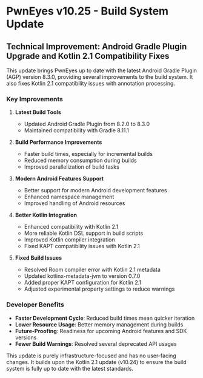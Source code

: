 # PwnEyes v10.25 - Build System Update

## Technical Improvement: Android Gradle Plugin Upgrade and Kotlin 2.1 Compatibility Fixes

This update brings PwnEyes up to date with the latest Android Gradle Plugin (AGP) version 8.3.0, providing several improvements to the build system. It also fixes Kotlin 2.1 compatibility issues with annotation processing.

### Key Improvements

1. **Latest Build Tools**
   - Updated Android Gradle Plugin from 8.2.0 to 8.3.0
   - Maintained compatibility with Gradle 8.11.1

2. **Build Performance Improvements**
   - Faster build times, especially for incremental builds
   - Reduced memory consumption during builds
   - Improved parallelization of build tasks

3. **Modern Android Features Support**
   - Better support for modern Android development features
   - Enhanced namespace management
   - Improved handling of Android resources

4. **Better Kotlin Integration**
   - Enhanced compatibility with Kotlin 2.1
   - More reliable Kotlin DSL support in build scripts
   - Improved Kotlin compiler integration
   - Fixed KAPT compatibility issues with Kotlin 2.1

5. **Fixed Build Issues**
   - Resolved Room compiler error with Kotlin 2.1 metadata
   - Updated kotlinx-metadata-jvm to version 0.7.0
   - Added proper KAPT configuration for Kotlin 2.1
   - Adjusted experimental property settings to reduce warnings

### Developer Benefits

- **Faster Development Cycle**: Reduced build times mean quicker iteration
- **Lower Resource Usage**: Better memory management during builds
- **Future-Proofing**: Readiness for upcoming Android features and SDK versions
- **Fewer Build Warnings**: Resolved several deprecated API usages

This update is purely infrastructure-focused and has no user-facing changes. It builds upon the Kotlin 2.1 update (v10.24) to ensure the build system is fully up to date with the latest standards.
